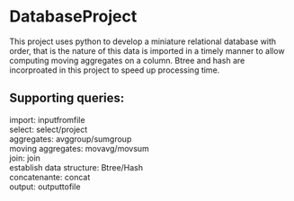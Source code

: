 # DatabaseProject
This project uses python to develop a miniature relational database with order, that is the nature of this data is imported in a timely manner to allow computing moving aggregates on a column. Btree and hash are incorproated in this project to speed up processing time.
## Supporting queries: 
import: inputfromfile <br>
select: select/project<br>
aggregates: avggroup/sumgroup<br>
moving aggregates: movavg/movsum<br>
join: join <br>
establish data structure: Btree/Hash<br>
concatenante: concat<br>
output: outputtofile<br>
